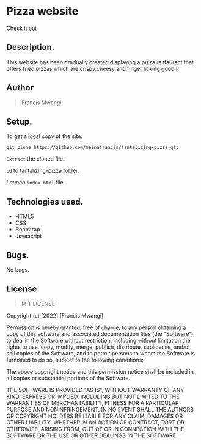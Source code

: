 # Pizza website

[Check it out](https://mainafrancis.github.io/tantalizing-pizza/)

## Description.
This website has been gradually created displaying a pizza restaurant that offers fried pizzas which are crispy,cheesy and finger licking good!!!

## Author
>Francis Mwangi


## Setup.
To get a local copy of the site:

`git clone https://github.com/mainafrancis/tantalizing-pizza.git`

`Extract` the cloned file.

`cd` to tantalizing-pizza folder.

*Launch* `index.html` file.

## Technologies used.
* HTML5
* CSS
* Bootstrap
* Javascript


## Bugs.
No bugs.

## License
>MIT LICENSE


Copyright (c) [2022] [Francis Mwangi]

Permission is hereby granted, free of charge, to any person obtaining a copy
of this software and associated documentation files (the "Software"), to deal
in the Software without restriction, including without limitation the rights
to use, copy, modify, merge, publish, distribute, sublicense, and/or sell
copies of the Software, and to permit persons to whom the Software is
furnished to do so, subject to the following conditions:

The above copyright notice and this permission notice shall be included in all
copies or substantial portions of the Software.

THE SOFTWARE IS PROVIDED "AS IS", WITHOUT WARRANTY OF ANY KIND, EXPRESS OR
IMPLIED, INCLUDING BUT NOT LIMITED TO THE WARRANTIES OF MERCHANTABILITY,
FITNESS FOR A PARTICULAR PURPOSE AND NONINFRINGEMENT. IN NO EVENT SHALL THE
AUTHORS OR COPYRIGHT HOLDERS BE LIABLE FOR ANY CLAIM, DAMAGES OR OTHER
LIABILITY, WHETHER IN AN ACTION OF CONTRACT, TORT OR OTHERWISE, ARISING FROM,
OUT OF OR IN CONNECTION WITH THE SOFTWARE OR THE USE OR OTHER DEALINGS IN THE
SOFTWARE.

